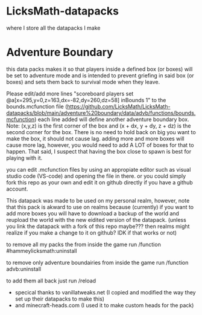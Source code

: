 # LicksMath-datapacks
where I store all the datapacks I make
# Adventure Boundary
this data packs makes it so that players inside a defined box (or boxes) will be set to adventure mode and is intended to prevent griefing in said box (or boxes) and sets them back to survival mode when they leave.

Please edit/add more lines "scoreboard players set @a[x=295,y=0,z=163,dx=-82,dy=260,dz=58] inBounds 1" to the bounds.mcfunction file (https://github.com/LicksMath/LicksMath-datapacks/blob/main/adventure%20boundary/data/advb/functions/bounds.mcfunction) each line added will define another adventure boundary box. Note: (x,y,z) is the first corner of the box and (x + dx, y + dy, z + dz) is the second corner for the box. There is no need to hold back on big you want to make the box, it should not cause lag. adding more and more boxes will cause more lag, however, you would need to add A LOT of boxes for that to happen. That said, I suspect that having the box close to spawn is best for playing with it.

you can edit .mcfunction files by using an appropiate editor such as visual studio code (VS-code) and opening the file in there. or you could simply fork this repo as your own and edit it on github directly if you have a github account. 

This datapack was made to be used on my personal realm, however, note that this pack is akward to use on realms because (currently) if you want to add more boxes you will have to download a backup of the world and reupload the world with the new eidited version of the datapack. (unless you link the datapack with a fork of this repo maybe??? then realms might realize if you make a change to it on github? IDK if that works or not)

to remove all my packs the from inside the game run
/function #hammeylicksmath:uninstall

to remove only adventure boundairies from inside the game run
/function advb:uninstall

to add them all back just run /reload

- specical thanks to vanillatweaks.net (I copied and modified the way they set up their datapacks to make this)
- and minecraft-heads.com (I used it to make custom heads for the pack)
